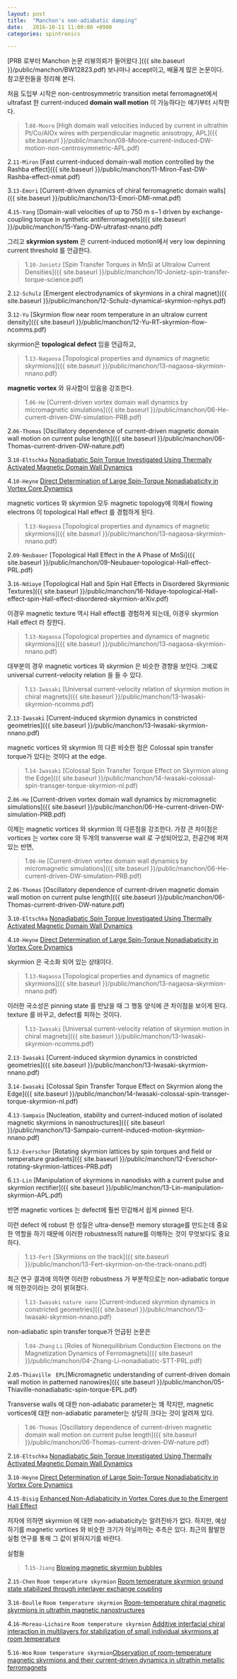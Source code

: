 ```yaml
---
layout: post
title:  "Manchon's non-adiabatic damping"
date:   2016-10-11 11:00:00 +0900
categories: spintronics

---
```


[PRB 로부터 Manchon 논문 리뷰의뢰가 들어왔다.]({{ site.baseurl }}/public/manchon/BW12823.pdf)
보나마나 accept이고, 배울게 많은 논문이다.
참고문헌들을 정리해 본다.

처음 도입부 시작은 non-centrosymmetric transition metal ferromagnet에서 ultrafast 한 current-induced  **domain wall motion** 이 가능하다는 얘기부터 시작한다.

>1.`08-Moore` [High domain wall velocities induced by current in ultrathin Pt/Co/AlOx wires with perpendicular magnetic anisotropy, APL]({{ site.baseurl }}/public/manchon/08-Moore-current-induced-DW-motion-non-centrosymmetric-APL.pdf)
>
2.`11-Miron` [Fast current-induced domain-wall motion controlled by the Rashba effect]({{ site.baseurl }}/public/manchon/11-Miron-Fast-DW-Rashba-effect-nmat.pdf)
>
3.`13-Emori` [Current-driven dynamics of chiral ferromagnetic domain walls]({{ site.baseurl }}/public/manchon/13-Emori-DMI-nmat.pdf)
>
4.`15-Yang` [Domain-wall velocities of up to 750 m s−1 driven by exchange-coupling torque in synthetic antiferromagnets]({{ site.baseurl }}/public/manchon/15-Yang-DW-ultrafast-nnano.pdf)

그리고 **skyrmion system** 은 current-induced motion에서 very low depinning current threshold 를 언급한다.

>1.`10-Jonietz` [Spin Transfer Torques in MnSi at Ultralow Current Densities]({{ site.baseurl }}/public/manchon/10-Jonietz-spin-transfer-torque-science.pdf)
>
2.`12-Schulz` [Emergent electrodynamics of skyrmions in a chiral magnet]({{ site.baseurl }}/public/manchon/12-Schulz-dynamical-skyrmion-nphys.pdf)
>
3.`12-Yu` [Skyrmion flow near room temperature in an ultralow current density]({{ site.baseurl }}/public/manchon/12-Yu-RT-skyrmion-flow-ncomms.pdf)

skyrmion은 **topological defect** 임을 언급하고,

>1.`13-Nagaosa` [Topological properties and dynamics of magnetic skyrmions]({{ site.baseurl }}/public/manchon/13-nagaosa-skyrmion-nnano.pdf)

**magnetic vortex** 와 유사함이 있음을 강조한다.

>1.`06-He` [Current-driven vortex domain wall dynamics by micromagnetic simulations]({{ site.baseurl }}/public/manchon/06-He-current-driven-DW-simulation-PRB.pdf)
>
2.`06-Thomas` [Oscillatory dependence of current-driven magnetic domain wall motion on current pulse length]({{ site.baseurl }}/public/manchon/06-Thomas-current-driven-DW-nature.pdf)
>
3.`10-Eltschka` [Nonadiabatic Spin Torque Investigated Using Thermally Activated
Magnetic Domain Wall Dynamics
]({{site.baseurl}}/public/manchon/10-Eltschka-nonadiabatic-spin-torque-DW-PRL.pdf)
>
4.`10-Heyne` [Direct Determination of Large Spin-Torque Nonadiabaticity in Vortex Core Dynamics]({{site.baseurl}}/public/manchon/10-Heyne-spin-torque-nonadiabaticity-vortex-PRL.pdf)

magnetic vortices 와 skyrmion 모두 magnetic topology에 의해서 flowing electrons 이 topological Hall effect 를 경험하게 된다.

>1.`13-Nagaosa` [Topological properties and dynamics of magnetic skyrmions]({{ site.baseurl }}/public/manchon/13-nagaosa-skyrmion-nnano.pdf)
>
2.`09-Neubauer` [Topological Hall Effect in the A Phase of MnSi]({{ site.baseurl }}/public/manchon/09-Neubauer-topological-Hall-effect-PRL.pdf)
>
3.`16-Ndiaye` [Topological Hall and Spin Hall Effects in Disordered Skyrmionic Textures]({{ site.baseurl }}/public/manchon/16-Ndiaye-topological-Hall-effect-spin-Hall-effect-disordered-skyrmion-arXiv.pdf)


이경우 magnetic texture 역시 Hall effect를 경험하게 되는데, 이경우 skyrmion Hall effect 라 칭한다.

>1.`13-Nagaosa` [Topological properties and dynamics of magnetic skyrmions]({{ site.baseurl }}/public/manchon/13-nagaosa-skyrmion-nnano.pdf)

대부분의 경우 magnetic vortices 와 skyrmion 은 비슷한 경향을 보인다. 그예로 universal current-velocity relation 을 들 수 있다.

>1.`13-Iwasaki` [Universal current-velocity relation of skyrmion motion in chiral magnets]({{ site.baseurl }}/public/manchon/13-Iwasaki-skyrmion-ncomms.pdf)
>
2.`13-Iwasaki` [Current-induced skyrmion dynamics in constricted geometries]({{ site.baseurl }}/public/manchon/13-Iwasaki-skyrmion-nnano.pdf)

magnetic vortices 와 skyrmion 의 다른 비슷한 점은 Colossal spin transfer torque가 있다는 것이다 at the edge.

>1.`14-Iwasaki` [Colossal Spin Transfer Torque Effect on Skyrmion along the Edge]({{ site.baseurl }}/public/manchon/14-Iwasaki-colossal-spin-transger-torque-skyrmion-nl.pdf)
>
2.`06-He` [Current-driven vortex domain wall dynamics by micromagnetic simulations]({{ site.baseurl }}/public/manchon/06-He-current-driven-DW-simulation-PRB.pdf)

이제는 magnetic vortices 와 skyrmion 의 다른점을 강조한다. 가장 큰 차이점은 vortices 는 vortex core
와 두개의 transverse wall 로 구성되어있고, 전공간에 퍼져있는 반면,

>1.`06-He` [Current-driven vortex domain wall dynamics by micromagnetic simulations]({{ site.baseurl }}/public/manchon/06-He-current-driven-DW-simulation-PRB.pdf)
>
2.`06-Thomas` [Oscillatory dependence of current-driven magnetic domain wall motion on current pulse length]({{ site.baseurl }}/public/manchon/06-Thomas-current-driven-DW-nature.pdf)
>
3.`10-Eltschka` [Nonadiabatic Spin Torque Investigated Using Thermally Activated
Magnetic Domain Wall Dynamics
]({{site.baseurl}}/public/manchon/10-Eltschka-nonadiabatic-spin-torque-DW-PRL.pdf)
>
4.`10-Heyne` [Direct Determination of Large Spin-Torque Nonadiabaticity in Vortex Core Dynamics]({{site.baseurl}}/public/manchon/10-Heyne-spin-torque-nonadiabaticity-vortex-PRL.pdf)

skyrmion 은 국소화 되어 있는 상태이다.

>1.`13-Nagaosa` [Topological properties and dynamics of magnetic skyrmions]({{ site.baseurl }}/public/manchon/13-nagaosa-skyrmion-nnano.pdf)

이러한 국소성은 pinning state 를 만났을 때 그 행동 양식에 큰 차이점을 보이게 된다.
texture 를 바꾸고, defect를 피하는 것이다.

>1.`13-Iwasaki` [Universal current-velocity relation of skyrmion motion in chiral magnets]({{ site.baseurl }}/public/manchon/13-Iwasaki-skyrmion-ncomms.pdf)
>
2.`13-Iwasaki` [Current-induced skyrmion dynamics in constricted geometries]({{ site.baseurl }}/public/manchon/13-Iwasaki-skyrmion-nnano.pdf)
>
3.`14-Iwasaki` [Colossal Spin Transfer Torque Effect on Skyrmion along the Edge]({{ site.baseurl }}/public/manchon/14-Iwasaki-colossal-spin-transger-torque-skyrmion-nl.pdf)
>
4.`13-Sampaio` [Nucleation, stability and current-induced motion
of isolated magnetic skyrmions in nanostructures]({{ site.baseurl }}/public/manchon/13-Sampaio-current-induced-motion-skyrmion-nnano.pdf)
>
5.`12-Everschor` [Rotating skyrmion lattices by spin torques and field or temperature gradients]({{ site.baseurl }}/public/manchon/12-Everschor-rotating-skyrmion-lattices-PRB.pdf)
>
6.`13-Lin` [Manipulation of skyrmions in nanodisks with a current pulse and skyrmion rectifier]({{ site.baseurl }}/public/manchon/13-Lin-manipulation-skyrmion-APL.pdf)

반면 magnetic vortices 는 defect에 훨씬 민감해서 쉽게 pinned 된다.

이런 defect 에 robust 한 성질은 ultra-dense한 memory storage를 만드는데 중요한 역할을 하기 때문에 이러한 robustness의 nature를 이해하는 것이 무엇보다도 중요하다.

>1.`13-Fert` [Skyrmions on the track]({{ site.baseurl }}/public/manchon/13-Fert-skyrmion-on-the-track-nnano.pdf)


최근 연구 결과에 의하면 이러한 robustness 가 부분적으로는 non-adiabatic torque에 의한것이라는 것이 밝혀졌다.


>1.`13-Iwasaki` `nature nano` [Current-induced skyrmion dynamics in constricted geometries]({{ site.baseurl }}/public/manchon/13-Iwasaki-skyrmion-nnano.pdf)

non-adiabatic spin transfer torque가 언급된 논문은

>1.`04-Zhang` `Li` [Roles of Nonequilibrium Conduction Electrons on the Magnetization Dynamics of Ferromagnets]({{ site.baseurl }}/public/manchon/04-Zhang-Li-nonadiabatic-STT-PRL.pdf)
>
2.`05-Thiaville` ` EPL`[Micromagnetic understanding of current-driven domain wall motion in patterned nanowires]({{ site.baseurl }}/public/manchon/05-Thiaville-nonadiabatic-spin-torque-EPL.pdf)

Transverse walls 에 대한 non-adiabatic parameter는 꽤 작지만, magnetic vortices에 대한 non-adiabatic parameter는 상당히 크다는 것이 알려져 있다.

>1.`06-Thomas` [Oscillatory dependence of current-driven magnetic domain wall motion on current pulse length]({{ site.baseurl }}/public/manchon/06-Thomas-current-driven-DW-nature.pdf)
>
2.`10-Eltschka` [Nonadiabatic Spin Torque Investigated Using Thermally Activated
Magnetic Domain Wall Dynamics
]({{site.baseurl}}/public/manchon/10-Eltschka-nonadiabatic-spin-torque-DW-PRL.pdf)
>
3.`10-Heyne` [Direct Determination of Large Spin-Torque Nonadiabaticity in Vortex Core Dynamics]({{site.baseurl}}/public/manchon/10-Heyne-spin-torque-nonadiabaticity-vortex-PRL.pdf)
>
4.`15-Bisig` [Enhanced Non-Adiabaticity in Vortex Cores due to the Emergent Hall Effect]({{site.baseurl}}/public/manchon/15-Bisig-non-adiabaticity-vortices-arXiv.pdf)


저자에 의하면 skyrmion 에 대한 non-adiabaticity는 알려진바가 없다. 하지만, 예상하기를 magnetic vortices 와 비슷한 크기가 아닐까하는 추측은 있다. 최근의 활발한 실험 연구를 통해 그 값이 밝혀지기를 바란다.

실험들

>1.`15-Jiang` [Blowing magnetic skyrmion bubbles]({{site.baseurl}}/public/manchon/15-Jiang-Blowing-skyrmion-bubbles-science.pdf)
>
2.`15-Chen` `Room temperature skyrmion` [Room temperature skyrmion ground state stabilized through interlayer exchange coupling]({{site.baseurl}}/public/manchon/15-Chen-RT-skyrmion-APL.pdf)
>
3.`16-Boulle` `Room temperature skyrmion` [Room-temperature chiral magnetic skyrmions in ultrathin magnetic nanostructures]({{site.baseurl}}/public/manchon/16-Boulle-RT-skyrmion-nnano.pdf)
>
4.`16-Moreau-Lichaire` `Room temperature skyrmion` [Additive interfacial chiral interaction in multilayers for stabilization of small individual skyrmions at
room temperature]({{site.baseurl}}/public/manchon/16-Moreau-Lichaire-RT-skyrmion-nnano.pdf)
>
5.`16-Woo` `Room temperature skyrmion`[Observation of room-temperature magnetic skyrmions and their current-driven dynamics in ultrathin metallic ferromagnets]({{site.baseurl}}/public/manchon/16-Woo-room-tem-skyrmion-Nmat.pdf)
